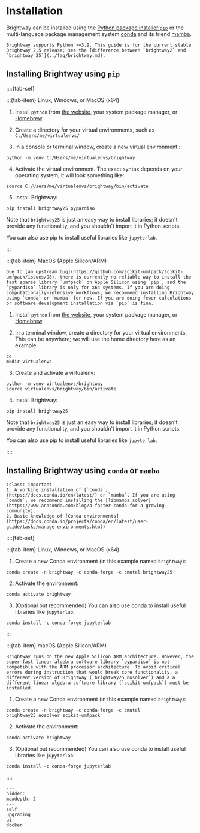 # Installation

Brightway can be installed using the [Python package installer `pip`](https://pypi.org/project/pip/) or the multi-language package management system [conda](https://docs.conda.io/en/latest/) and its friend [mamba](https://mamba.readthedocs.io/en/latest/).

```{note}
Brightway supports Python >=3.9. This guide is for the current stable Brightway 2.5 release; see the [difference between `brightway2` and `brightway 25`](../faq/brightway.md).
```

## Installing Brightway using `pip`

::::{tab-set}

:::{tab-item} Linux, Windows, or MacOS (x64)

1. Install `python` from [the website](https://www.python.org/downloads/), your system package manager, or [Homebrew](https://docs.brew.sh/Homebrew-and-Python).

2. Create a directory for your virtual environments, such as `C:/Users/me/virtualenvs/`

3. In a console or terminal window, create a new virtual environment.:

```console
python -m venv C:/Users/me/virtualenvs/brightway
```

4. Activate the virtual environment. The exact syntax depends on your operating system; it will look something like:

```console
source C:/Users/me/virtualenvs/brightway/bin/activate
```

5. Install Brightway:

```console
pip install brightway25 pypardiso
```

Note that `brightway25` is just an easy way to install libraries; it doesn't provide any functionality, and you shouldn't import it in Python scripts.

You can also use pip to install useful libraries like `jupyterlab`.

:::

:::{tab-item} MacOS (Apple Silicon/ARM)

```{note}
Due to [an upstream bug](https://github.com/scikit-umfpack/scikit-umfpack/issues/98), there is currently no reliable way to install the fast sparse library `umfpack` on Apple Silicon using `pip`, and the `pypardiso` library is only for x64 systems. If you are doing computationally-intensive workflows, we recommend installing Brightway using `conda` or `mamba` for now. If you are doing fewer calculations or software development installation via `pip` is fine.
```

1. Install `python` from [the website](https://www.python.org/downloads/), your system package manager, or [Homebrew](https://docs.brew.sh/Homebrew-and-Python).

2. In a terminal window, create a directory for your virtual environments. This can be anywhere; we will use the home directory here as an example:

```console
cd
mkdir virtualenvs
```

3. Create and activate a virtualenv:

```console
python -m venv virtualenvs/brightway
source virtualenvs/brightway/bin/activate
```

4. Install Brightway:

```console
pip install brightway25
```

Note that `brightway25` is just an easy way to install libraries; it doesn't provide any functionality, and you shouldn't import it in Python scripts.

You can also use pip to install useful libraries like `jupyterlab`.

::::

## Installing Brightway using `conda` or `mamba`

```{admonition} Prerequisites
:class: important
1. A working installation of [`conda`](https://docs.conda.io/en/latest/) or `mamba`. If you are using `conda`, we recommend installing the [libmamba solver](https://www.anaconda.com/blog/a-faster-conda-for-a-growing-community).
2. Basic knowledge of [Conda environments](https://docs.conda.io/projects/conda/en/latest/user-guide/tasks/manage-environments.html)
```

::::{tab-set}

:::{tab-item} Linux, Windows, or MacOS (x64)

1. Create a new Conda environment (in this example named `brightway`):

```console
conda create -n brightway -c conda-forge -c cmutel brightway25
```

2. Activate the environment:

```console
conda activate brightway
```

3. (Optional but recommended) You can also use conda to install useful libraries like `jupyterlab`:

```console
conda install -c conda-forge jupyterlab
```

:::

:::{tab-item} macOS (Apple Silicon/ARM)

```{note}
Brightway runs on the new Apple Silicon ARM architecture. However, the super-fast linear algebra software library `pypardiso` is not compatible with the ARM processor architecture. To avoid critical errors during instruction that would break core functionality, a different version of Brightway (`brightway25_nosolver`) and a a different linear algebra software library (`scikit-umfpack`) must be installed.
```

1. Create a new Conda environment (in this example named `brightway`):

```
conda create -n brightway -c conda-forge -c cmutel brightway25_nosolver scikit-umfpack
```

2. Activate the environment:

```
conda activate brightway
```

3. (Optional but recommended) You can also use conda to install useful libraries like `jupyterlab`:

```console
conda install -c conda-forge jupyterlab
```

::::

```{toctree}
---
hidden:
maxdepth: 2
---
self
upgrading
ui
docker
```
